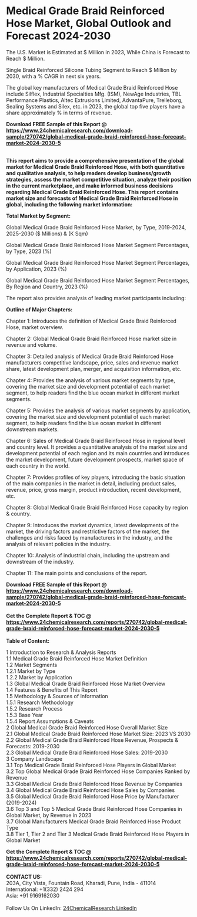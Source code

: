 <h1>Medical Grade Braid Reinforced Hose Market, Global Outlook and Forecast 2024-2030</h1><p>
The U.S. Market is Estimated at $ Million in 2023, While China is Forecast to Reach $ Million.</p><p>
Single Braid Reinforced Silicone Tubing Segment to Reach $ Million by 2030, with a % CAGR in next six years.</p><p>
The global key manufacturers of Medical Grade Braid Reinforced Hose include Silflex, Industrial Specialties Mfg. (ISM), NewAge Industries, TBL Performance Plastics, Altec Extrusions Limited, AdvantaPure, Trelleborg, Sealing Systems and Silex, etc. in 2023, the global top five players have a share approximately % in terms of revenue.</p><div><b>Download FREE Sample of this Report @ 
            <a href="https://www.24chemicalresearch.com/download-sample/270742/global-medical-grade-braid-reinforced-hose-forecast-market-2024-2030-5">
            https://www.24chemicalresearch.com/download-sample/270742/global-medical-grade-braid-reinforced-hose-forecast-market-2024-2030-5</a></b></div><br><p>
<strong>This report aims to provide a comprehensive presentation of the global market for Medical Grade Braid Reinforced Hose, with both quantitative and qualitative analysis, to help readers develop business/growth strategies, assess the market competitive situation, analyze their position in the current marketplace, and make informed business decisions regarding Medical Grade Braid Reinforced Hose. This report contains market size and forecasts of Medical Grade Braid Reinforced Hose in global, including the following market information:</strong>
</p><p>
<strong>Total Market by Segment:</strong></p><p>
Global Medical Grade Braid Reinforced Hose Market, by Type, 2019-2024, 2025-2030 ($ Millions) &amp; (K Sqm)</p><p>
Global Medical Grade Braid Reinforced Hose Market Segment Percentages, by Type, 2023 (%)</p><p>
</p><p>
Global Medical Grade Braid Reinforced Hose Market Segment Percentages, by Application, 2023 (%)</p><p>
</p><p>
Global Medical Grade Braid Reinforced Hose Market Segment Percentages, By Region and Country, 2023 (%)</p><p>
</p><p>
The report also provides analysis of leading market participants including:</p><p>
</p><p>
</p><p>
</p><p><strong>Outline of Major Chapters:</strong></p><p>
</p><p>Chapter 1: Introduces the definition of Medical Grade Braid Reinforced Hose, market overview.</p><p>
Chapter 2: Global Medical Grade Braid Reinforced Hose market size in revenue and volume.</p><p>
Chapter 3: Detailed analysis of Medical Grade Braid Reinforced Hose manufacturers competitive landscape, price, sales and revenue market share, latest development plan, merger, and acquisition information, etc.</p><p>
Chapter 4: Provides the analysis of various market segments by type, covering the market size and development potential of each market segment, to help readers find the blue ocean market in different market segments.</p><p>
Chapter 5: Provides the analysis of various market segments by application, covering the market size and development potential of each market segment, to help readers find the blue ocean market in different downstream markets.</p><p>
Chapter 6: Sales of Medical Grade Braid Reinforced Hose in regional level and country level. It provides a quantitative analysis of the market size and development potential of each region and its main countries and introduces the market development, future development prospects, market space of each country in the world.</p><p>
Chapter 7: Provides profiles of key players, introducing the basic situation of the main companies in the market in detail, including product sales, revenue, price, gross margin, product introduction, recent development, etc.</p><p>
Chapter 8: Global Medical Grade Braid Reinforced Hose capacity by region &amp; country.</p><p>
Chapter 9: Introduces the market dynamics, latest developments of the market, the driving factors and restrictive factors of the market, the challenges and risks faced by manufacturers in the industry, and the analysis of relevant policies in the industry.</p><p>
Chapter 10: Analysis of industrial chain, including the upstream and downstream of the industry.</p><p>
Chapter 11: The main points and conclusions of the report.</p><div><b>Download FREE Sample of this Report @ 
            <a href="https://www.24chemicalresearch.com/download-sample/270742/global-medical-grade-braid-reinforced-hose-forecast-market-2024-2030-5">
            https://www.24chemicalresearch.com/download-sample/270742/global-medical-grade-braid-reinforced-hose-forecast-market-2024-2030-5</a></b></div><br><div><b>Get the Complete Report & TOC @ 
            <a href="https://www.24chemicalresearch.com/reports/270742/global-medical-grade-braid-reinforced-hose-forecast-market-2024-2030-5">
            https://www.24chemicalresearch.com/reports/270742/global-medical-grade-braid-reinforced-hose-forecast-market-2024-2030-5</a></b></div><br>
            <b>Table of Content:</b><p>1 Introduction to Research & Analysis Reports<br />
    1.1 Medical Grade Braid Reinforced Hose Market Definition<br />
    1.2 Market Segments<br />
        1.2.1 Market by Type<br />
        1.2.2 Market by Application<br />
    1.3 Global Medical Grade Braid Reinforced Hose Market Overview<br />
    1.4 Features & Benefits of This Report<br />
    1.5 Methodology & Sources of Information<br />
        1.5.1 Research Methodology<br />
        1.5.2 Research Process<br />
        1.5.3 Base Year<br />
        1.5.4 Report Assumptions & Caveats<br />
2 Global Medical Grade Braid Reinforced Hose Overall Market Size<br />
    2.1 Global Medical Grade Braid Reinforced Hose Market Size: 2023 VS 2030<br />
    2.2 Global Medical Grade Braid Reinforced Hose Revenue, Prospects & Forecasts: 2019-2030<br />
    2.3 Global Medical Grade Braid Reinforced Hose Sales: 2019-2030<br />
3 Company Landscape<br />
    3.1 Top Medical Grade Braid Reinforced Hose Players in Global Market<br />
    3.2 Top Global Medical Grade Braid Reinforced Hose Companies Ranked by Revenue<br />
    3.3 Global Medical Grade Braid Reinforced Hose Revenue by Companies<br />
    3.4 Global Medical Grade Braid Reinforced Hose Sales by Companies<br />
    3.5 Global Medical Grade Braid Reinforced Hose Price by Manufacturer (2019-2024)<br />
    3.6 Top 3 and Top 5 Medical Grade Braid Reinforced Hose Companies in Global Market, by Revenue in 2023<br />
    3.7 Global Manufacturers Medical Grade Braid Reinforced Hose Product Type<br />
    3.8 Tier 1, Tier 2 and Tier 3 Medical Grade Braid Reinforced Hose Players in Global Market<br />
    </p><div><b>Get the Complete Report & TOC @ 
            <a href="https://www.24chemicalresearch.com/reports/270742/global-medical-grade-braid-reinforced-hose-forecast-market-2024-2030-5">
            https://www.24chemicalresearch.com/reports/270742/global-medical-grade-braid-reinforced-hose-forecast-market-2024-2030-5</a></b></div><br><b>CONTACT US:</b><br>
            203A, City Vista, Fountain Road, Kharadi, Pune, India - 411014<br>
            International: +1(332) 2424 294<br>
            Asia: +91 9169162030 <br><br>
            Follow Us On LinkedIn: <a href="https://www.linkedin.com/company/24chemicalresearch/">24ChemicalResearch LinkedIn</a>
